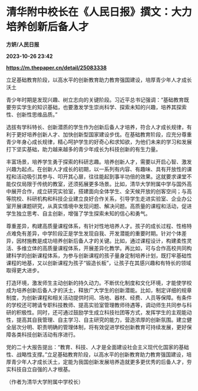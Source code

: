 # 清华附中校长在《人民日报》撰文：大力培养创新后备人才
**方妍/人民日报**

**2023-10-26 23:42**

**https://m.thepaper.cn/detail/25083338**

立足基础教育阶段，以高水平的创新教育助力教育强国建设，培厚青少年人才成长沃土

青少年时期是发现兴趣、树立志向的关键阶段。习近平总书记强调：“基础教育既要夯实学生的知识基础，也要激发学生崇尚科学、探索未知的兴趣，培养其探索性、创新性思维品质。”

选拔有学科特长、创新潜质的学生作为创新后备人才培养，符合人才成长规律，有利于更好培养创新人才、加快创新型国家建设步伐。在基础教育阶段，应充分尊重青少年身心成长规律，精心呵护学生的好奇心和求知欲，为他们未来的学习和发展打下坚实基础，助力越来越多的青少年成长为科技创新的有生力量。

丰富场景，培养学生勇于探索的科研志趣。培养创新人才，需要以开启心智、激发兴趣为起点。在创新人才成长的初期，以一系列有内容、有趣味、具有开放性的课程和活动吸引其参与、叩开其心扉，往往能起到事半功倍的效果。这就要求课堂不能仅仅局限于传统的教室，还须拓展更多场景。比如，清华大学附属中学与国外高中展开合作，成立研究实验室，搭建面向全体学生、全天候开放的创客空间；与高等院校、科研机构和科技企业建立良好合作关系，引导学生走进实验室、企业办公室开展课题研究，从真实情境中发现问题、解决问题。高质量的课程和活动，促进学生独立思考、自主创新，增强了学生探索未知的信心和勇气。

尊重差异，构建高质量课程体系，有针对性地培养人才。孩子的成长过程、性格特点难免有差异，中学阶段正是学生发现自我、开发潜能的重要时期。针对个体差异，因材施教是成功培养创新后备人才的关键。比如，通过课程设计，构建柔性灵活、多维立体的高质量课程体系，开展差异化教学。再比如，可与合作高校共同构建科学的创新课程体系，为参与创新课程的孩子量身定制培养计划，既打牢基础性课程的地基，又以创新课程为孩子“锻造长板”，让孩子在其感兴趣和有特长的领域取得更大进步。

打造环境，激发师生主动创新的持久动力。不断优化制度和文化环境，才能使学校成为培养创新后备人才的沃土，释放广大学生的创新潜能。比如，制定详细的规章制度，为创新课程和相关活动提供时间、场地、器材、经费、人员等保障。有条件的学校还可聘请专职科技教师、提高实验室管理教师待遇等，调动师生共同参与科研的积极性。同时，还可通过鼓励学生成立科技社团等方式，发挥学生的主观能动性，提高其自我管理、自主学习、自主研究的能力，营造浓厚的创新氛围。建立健全层次分明、职责明确的管理体制，将有效促进学校创新教育可持续发展，更好保障各类科技创新活动有序进行。

党的二十大报告提出：“教育、科技、人才是全面建设社会主义现代化国家的基础性、战略性支撑。”立足基础教育阶段，以高水平的创新教育助力教育强国建设，培厚青少年人才成长沃土，定能为我国创新发展培养造就更多更优秀的后备人才，夯实科技自立自强的人才根基。

（作者为清华大学附属中学校长）